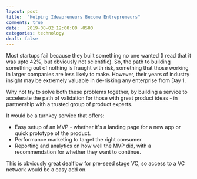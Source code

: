 ```yaml
---
layout: post
title:  "Helping Ideapreneurs Become Entrepreneurs"
comments: true
date:   2019-08-02 12:00:00 -0500
categories: technology
draft: false
---
```


Most startups fail because they built something no one wanted (I read that it was upto 42%, but obviously not scientific). So, the path to building something out of nothing is fraught with risk, something that those working in larger companies are less likely to make. However, their years of industry insight may be extremely valuable in de-risking any enterprise from Day 1. 

Why not try to solve both these problems together, by building a service to accelerate the path of validation for those with great product ideas - in partnership with a trusted group of product experts.

It would be a turnkey service that offers:

* Easy setup of an MVP - whether it's a landing page for a new app or quick prototype of the product.  
* Performance marketing to target the right consumer
* Reporting and analytics on how well the MVP did, with a recommendation for whether they want to continue.

This is obviously great dealflow for pre-seed stage VC, so access to a VC network would be a easy add on.